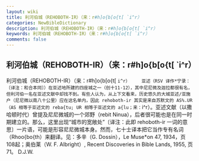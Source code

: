 ```yaml
---
layout: wiki
title: 利河伯城（REHOBOTH-IR）（来：r#h]o{b[o{t[ `i^r）
categories: NewBibleDictionary
description: 利河伯城（REHOBOTH-IR）（来：r#h]o{b[o{t[ `i^r）
keywords: 利河伯城（REHOBOTH-IR）（来：r#h]o{b[o{t[ `i^r）
comments: false
---
```


## 利河伯城（REHOBOTH-IR）（来：r#h]o{b[o{t[ `i^r）



利河伯城（REHOBOTH-IR）（来：r#h]o{b[o{t[
`i^r）
　　亚述（RSV 译作*宁录：〔译注：和合本同〕）在亚述地所建的四座城之一（创十11-12），其中尼尼微及迦拉都很有名，但利河伯一名在亚述文献中却找不到。有些人认为，从上下文看来，历史悠久的大城亚述/亚施户（尼尼微以南八十公里）应在这名单内，因此 rehoboth-ir 其实是来自苏默文的 AS%.UR （AS 相等于亚述文的 reba{tu; UR
相等于亚述文的 a{lu；来：`i^r）。亚述文献（以撒哈顿时代）曾提及尼尼微城的一个郊野（rebit Ninua），后者很可能也是在同一时期建立的。那么，这里出现“城市的宽敞处”〔译注：此即 rehoboth-ir 一词的意思〕一片语，可能是形容尼尼微城本身。然而，七十士译本把它当作专有名词（Rhoo{bo{th）来翻译。见：多辛（G. Dossin），Le Muse*on 47, 1934，页108起；奥伯莱（W. F. Albright）, Recent Discoveries in Bible Lands, 1955, 页71。
D.J.W.




